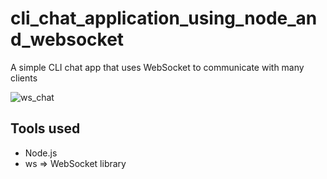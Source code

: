 # cli_chat_application_using_node_and_websocket
A simple CLI chat app that uses WebSocket to communicate with many clients

![ws_chat](https://github.com/amarachigoodness74/cli_chat_application_using_node_and_websocket/assets/111460538/82ffad36-43db-4bda-94d0-ecc40ae415cf)

## Tools used
- Node.js  
- ws => WebSocket library
